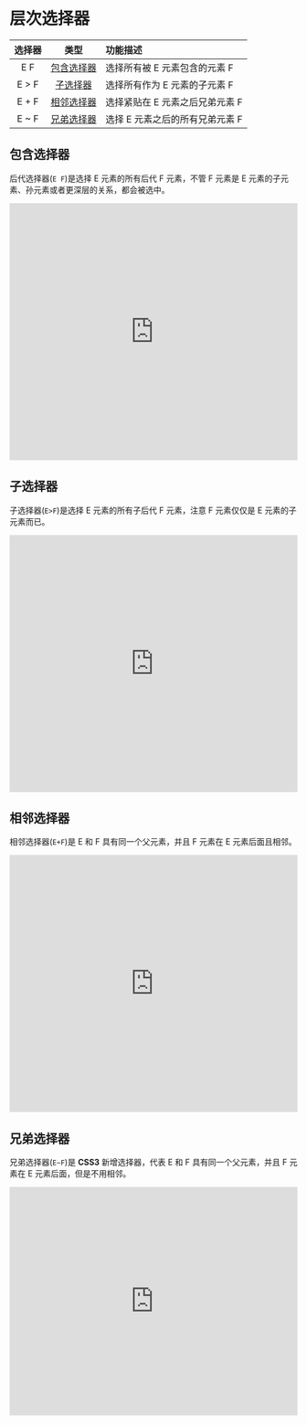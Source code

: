 # 层次选择器

| 选择器 |           类型            | 功能描述                        |
| :----: | :-----------------------: | :------------------------------ |
|  E F   | [包含选择器](#包含选择器) | 选择所有被 E 元素包含的元素 F   |
| E > F  |   [子选择器](#子选择器)   | 选择所有作为 E 元素的子元素 F   |
| E + F  | [相邻选择器](#相邻选择器) | 选择紧贴在 E 元素之后兄弟元素 F |
| E ~ F  | [兄弟选择器](#兄弟选择器) | 选择 E 元素之后的所有兄弟元素 F |

## 包含选择器

后代选择器(`E F`)是选择 E 元素的所有后代 F 元素，不管 F 元素是 E 元素的子元素、孙元素或者更深层的关系，都会被选中。

<iframe height="450" style="width: 100%;" scrolling="no" title="css 后代选择器" src="https://codepen.io/347830076/embed/eYZEPmo?height=265&theme-id=dark&default-tab=html,result" frameborder="no" loading="lazy" allowtransparency="true" allowfullscreen="true">
  See the Pen <a href='https://codepen.io/347830076/pen/eYZEPmo'>css 后代选择器</a> by cylyiou
  (<a href='https://codepen.io/347830076'>@347830076</a>) on <a href='https://codepen.io'>CodePen</a>.
</iframe>

## 子选择器

子选择器(`E>F`)是选择 E 元素的所有子后代 F 元素，注意 F 元素仅仅是 E 元素的子元素而已。

<iframe height="450" style="width: 100%;" scrolling="no" title="css 子代选择器" src="https://codepen.io/347830076/embed/NWNvOGz?height=265&theme-id=dark&default-tab=html,result" frameborder="no" loading="lazy" allowtransparency="true" allowfullscreen="true">
  See the Pen <a href='https://codepen.io/347830076/pen/NWNvOGz'>css 子代选择器</a> by cylyiou
  (<a href='https://codepen.io/347830076'>@347830076</a>) on <a href='https://codepen.io'>CodePen</a>.
</iframe>

## 相邻选择器

相邻选择器(`E+F`)是 E 和 F 具有同一个父元素，并且 F 元素在 E 元素后面且相邻。

<iframe height="450" style="width: 100%;" scrolling="no" title="css 相邻选择器" src="https://codepen.io/347830076/embed/wvGqYWj?height=265&theme-id=dark&default-tab=html,result" frameborder="no" loading="lazy" allowtransparency="true" allowfullscreen="true">
  See the Pen <a href='https://codepen.io/347830076/pen/wvGqYWj'>css 相邻选择器</a> by cylyiou
  (<a href='https://codepen.io/347830076'>@347830076</a>) on <a href='https://codepen.io'>CodePen</a>.
</iframe>

## 兄弟选择器

兄弟选择器(`E~F`)是 **CSS3** 新增选择器，代表 E 和 F 具有同一个父元素，并且 F 元素在 E 元素后面，但是不用相邻。

<iframe height="400" style="width: 100%;" scrolling="no" title="css 兄弟选择器" src="https://codepen.io/347830076/embed/xxVLNKx?height=265&theme-id=dark&default-tab=html,result" frameborder="no" loading="lazy" allowtransparency="true" allowfullscreen="true">
  See the Pen <a href='https://codepen.io/347830076/pen/xxVLNKx'>css 兄弟选择器</a> by cylyiou
  (<a href='https://codepen.io/347830076'>@347830076</a>) on <a href='https://codepen.io'>CodePen</a>.
</iframe>